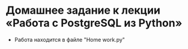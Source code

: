 # Домашнее задание к лекции «Работа с PostgreSQL из Python»

- Работа находится в файле "Home work.py"